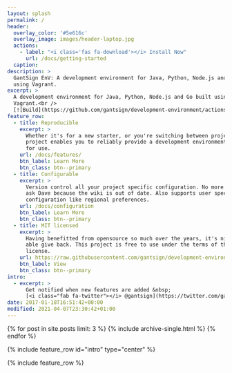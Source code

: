 ```yaml
---
layout: splash
permalink: /
header:
  overlay_color: '#5e616c'
  overlay_image: images/header-laptop.jpg
  actions:
    - label: "<i class='fas fa-download'></i> Install Now"
      url: /docs/getting-started
  caption:
description: >
  GantSign EnV: A development environment for Java, Python, Node.js and Go built
  using Vagrant.
excerpt: >
  A development environment for Java, Python, Node.js and Go built using
  Vagrant.<br />
  [![Build](https://github.com/gantsign/development-environment/actions/workflows/build.yml/badge.svg)](https://github.com/gantsign/development-environment/actions/workflows/build.yml)
feature_row:
  - title: Reproducible
    excerpt: >
      Whether it's for a new starter, or you're switching between projects, this
      project enables you to reliably provide a development environment ready
      for use.
    url: /docs/features/
    btn_label: Learn More
    btn_class: btn--primary
  - title: Configurable
    excerpt: >
      Version control all your project specific configuration. No more having to
      ask Dave because the wiki is out of date. Also supports user specific
      configuration like regional preferences.
    url: /docs/configuration
    btn_label: Learn More
    btn_class: btn--primary
  - title: MIT licensed
    excerpt: >
      Having benefitted from opensource so much over the years, it's nice to be
      able give back. This project is free to use under the terms of the MIT
      license.
    url: https://raw.githubusercontent.com/gantsign/development-environment/master/LICENSE
    btn_label: View
    btn_class: btn--primary
intro:
  - excerpt: >
      Get notified when new features are added &nbsp;
      [<i class="fab fa-twitter"></i> @gantsign](https://twitter.com/gantsign){: .btn .btn--twitter}
date: 2017-01-18T16:51:42+00:00
modified: 2021-04-07T23:30:42+01:00
---
```


<div class="home_news">
{% for post in site.posts limit: 3 %}
  {% include archive-single.html %}
{% endfor %}
</div>

{% include feature_row id="intro" type="center" %}

{% include feature_row %}
